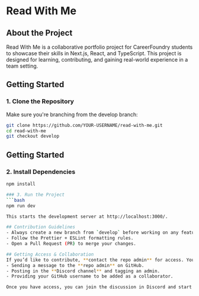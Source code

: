 # Read With Me

## About the Project

Read With Me is a collaborative portfolio project for CareerFoundry students to showcase their skills in Next.js, React, and TypeScript. This project is designed for learning, contributing, and gaining real-world experience in a team setting.

## Getting Started

### 1. Clone the Repository

Make sure you're branching from the develop branch:

```bash
git clone https://github.com/YOUR-USERNAME/read-with-me.git
cd read-with-me
git checkout develop
```

## Getting Started

### 2. Install Dependencies

````bash
npm install

### 3. Run the Project
```bash
npm run dev

This starts the development server at http://localhost:3000/.

## Contribution Guidelines
- Always create a new branch from `develop` before working on any feature.
- Follow the Prettier + ESLint formatting rules.
- Open a Pull Request (PR) to merge your changes.

## Getting Access & Collaboration
If you’d like to contribute, **contact the repo admin** for access. You can request access by:
- Sending a message to the **repo admin** on GitHub.
- Posting in the **Discord channel** and tagging an admin.
- Providing your GitHub username to be added as a collaborator.

Once you have access, you can join the discussion in Discord and start contributing to the project.
````
